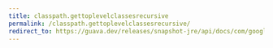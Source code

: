 ```yaml
---
title: classpath.gettoplevelclassesrecursive
permalink: /classpath.gettoplevelclassesrecursive/
redirect_to: https://guava.dev/releases/snapshot-jre/api/docs/com/google/common/reflect/ClassPath.html#getTopLevelClassesRecursive-java.lang.String-
---
```

